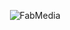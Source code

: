 <p align="center">
  <img src="http://fabmedia.io/wp-content/uploads/2022/06/main-slide.png" alt="FabMedia">
</p>
